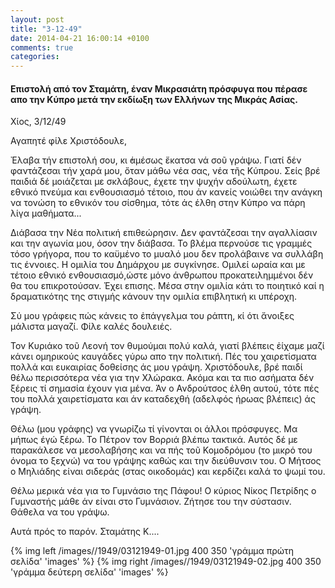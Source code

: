 ```yaml
---
layout: post
title: "3-12-49"
date: 2014-04-21 16:00:14 +0100
comments: true
categories:
---
```


#### Επιστολή από τον Σταμάτη, έναν Μικρασιάτη πρόσφυγα που πέρασε απο την Κύπρο μετά την εκδίωξη των Ελλήνων της Μικράς Ασίας.

Χίος, 3/12/49

Αγαπητέ φίλε Χριστόδουλε,

Ἐλαβα τήν επιστολή σου, κι ̓άμέσως ἔκατσα νά σοῦ γράψω. Γιατί δέν φαντάζεσαι τήν χαρά μου, ὄταν μάθω νέα σας, νέα τῆς Κύπρου. Σείς βρέ παιδιά δέ μοιάζεται με σκλάβους, έχετε την ψυχήν αδούλωτη, έχετε εθνικό πνεύμα και ενθουσιασμό τέτοιο, που άν κανείς νοιώθει την ανάγκη να τονώση το εθνικόν του σίσθημα, τότε άς έλθη στην Κύπρο να πάρη λίγα μαθήματα...

Διάβασα την Νέα πολιτική επιθεώρησιν. Δεν φαντάζεσαι την αγαλλίασιν και την αγωνία μου, όσον την διάβασα. Το βλέμα περνούσε τις γραμμές τόσο γρήγορα, που το καϋμένο το μυαλό μου δεν προλάβαινε να συλλάβη τις έννοιες. Η ομιλία του Δημάρχου με συγκίνησε. Ομιλεί ωραία και με τέτοιο εθνικό ενθουσιασμό,ώστε μόνο άνθρωπου προκατειλημμένοι δέν θα του επικροτούσαν. Έχει επισης. Μέσα στην ομιλία κάτι το ποιητικό καί η δραματικότης της στιγμής κάνουν την ομιλία επιβλητική κι υπέροχη.

Σύ μου γράφεις πώς κάνεις το ἐπάγγελμα του ράπτη, κί ότι ἄνοιξες μάλιστα μαγαζί. Φίλε καλές δουλειές.

Τον Κυριάκο τοῦ Λεονή τον θυμούμαι πολύ καλά, γιατί βλέπεις ἐίχαμε μαζί κάνει ομηρικούς καυγάδες γύρω απο την πολιτική. Πές του χαιρετίσματα πολλά και ευκαιρίας δοθείσης άς μου γράψη.
Χριστόδουλε, βρέ παιδί θέλω περισσότερα νέα για την Χλώρακα. Ακόμα και τα πιο ασήματα δέν ξέρεις τί σημασία έχουν για μένα. Άν ο Ανδρούτσος έλθη αυτού, τότε πές του πολλά χαιρετίσματα και άν καταδεχθή (αδελφός ήρωας βλέπεις) άς γράψη.

Θέλω (μου γράφης) να γνωρίζω τί γίνονται οι άλλοι πρόσφυγες. Μα μήπως έγώ ξέρω. Το Πέτρον τον Βορριά βλέπω τακτικά. Αυτός δέ με παρακάλεσε να μεσολαβήσης και να πής τοῦ Κομοδρόμου (το μικρό του όνομα το ξεχνώ) να του γράψης καθώς και την διεύθυνσιν του. Ο Μήτσος ο Μηλιάδης είναι σιδεράς (στας οικοδομάς) και κερδίζει καλά το ψωμί του.

Θέλω μερικά νέα για το Γυμνάσιο της Πάφου! Ο κύριος Νίκος Πετρίδης ο Γυμναστής μάθε άν είναι στο Γυμνάσιον. Ζήτησε του την σύστασιν. Θάθελα να του γράψω.

Αυτά πρός το παρόν. Σταμάτης Κ....

{% img left /images//1949/03121949-01.jpg 400 350 'γράμμα πρώτη σελίδα' 'images' %}
{% img right /images//1949/03121949-02.jpg 400 350 'γράμμα δεύτερη σελίδα' 'images' %}
